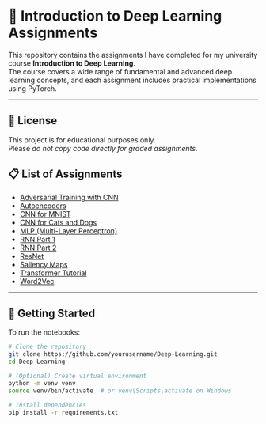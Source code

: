 # 🧠 Introduction to Deep Learning Assignments

This repository contains the assignments I have completed for my university course **Introduction to Deep Learning**.  
The course covers a wide range of fundamental and advanced deep learning concepts, and each assignment includes practical implementations using PyTorch.

---


## 📄 License

This project is for educational purposes only.  
Please *do not copy code directly for graded assignments*.

## 📋 List of Assignments

- [Adversarial Training with CNN](./Assignment5_Adversarial)
- [Autoencoders](./Assignment11_XAI)
- [CNN for MNIST](./Assignment4_CNNs)
- [CNN for Cats and Dogs](./Assignment4_CNNs)
- [MLP (Multi-Layer Perceptron)](./Assignment1_BasicMLP)
- [RNN Part 1](./Assignment6_RNNs)
- [RNN Part 2](./Assignment7_LanguageModels)
- [ResNet](./Assignment4_CNNs)
- [Saliency Maps](./Assignment11_XAI)
- [Transformer Tutorial](./Assignment7_LanguageModels)
- [Word2Vec](./Assignment10_Prototypical)

---

## 🚀 Getting Started

To run the notebooks:

```bash
# Clone the repository
git clone https://github.com/yourusername/Deep-Learning.git
cd Deep-Learning

# (Optional) Create virtual environment
python -m venv venv
source venv/bin/activate  # or venv\Scripts\activate on Windows

# Install dependencies
pip install -r requirements.txt


